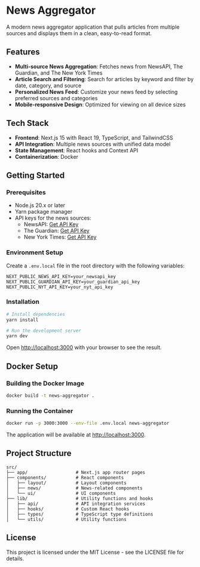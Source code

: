# News Aggregator

A modern news aggregator application that pulls articles from multiple sources and displays them in a clean, easy-to-read format.

## Features

- **Multi-source News Aggregation**: Fetches news from NewsAPI, The Guardian, and The New York Times
- **Article Search and Filtering**: Search for articles by keyword and filter by date, category, and source
- **Personalized News Feed**: Customize your news feed by selecting preferred sources and categories
- **Mobile-responsive Design**: Optimized for viewing on all device sizes

## Tech Stack

- **Frontend**: Next.js 15 with React 19, TypeScript, and TailwindCSS
- **API Integration**: Multiple news sources with unified data model
- **State Management**: React hooks and Context API
- **Containerization**: Docker

## Getting Started

### Prerequisites

- Node.js 20.x or later
- Yarn package manager
- API keys for the news sources:
  - NewsAPI: [Get API Key](https://newsapi.org/register)
  - The Guardian: [Get API Key](https://open-platform.theguardian.com/access/)
  - New York Times: [Get API Key](https://developer.nytimes.com/get-started)

### Environment Setup

Create a `.env.local` file in the root directory with the following variables:

```
NEXT_PUBLIC_NEWS_API_KEY=your_newsapi_key
NEXT_PUBLIC_GUARDIAN_API_KEY=your_guardian_api_key
NEXT_PUBLIC_NYT_API_KEY=your_nyt_api_key
```

### Installation

```bash
# Install dependencies
yarn install

# Run the development server
yarn dev
```

Open [http://localhost:3000](http://localhost:3000) with your browser to see the result.

## Docker Setup

### Building the Docker Image

```bash
docker build -t news-aggregator .
```

### Running the Container

```bash
docker run -p 3000:3000 --env-file .env.local news-aggregator
```

The application will be available at [http://localhost:3000](http://localhost:3000).

## Project Structure

```
src/
├── app/                  # Next.js app router pages
├── components/           # React components
│   ├── layout/           # Layout components
│   ├── news/             # News-related components
│   └── ui/               # UI components
├── lib/                  # Utility functions and hooks
│   ├── api/              # API integration services
│   ├── hooks/            # Custom React hooks
│   ├── types/            # TypeScript type definitions
│   └── utils/            # Utility functions
```

## License

This project is licensed under the MIT License - see the LICENSE file for details.
